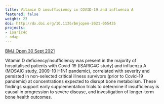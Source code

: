 ```yaml
---
title: Vitamin D insufficiency in COVID-19 and influenza A
featured: false
weight: 23
doi: http://dx.doi.org/10.1136/bmjopen-2021-055435
projects:
- isaric4c
- odap
---
```


[BMJ Open 30 Sept 2021]({{page.doi}})

Vitamin D deficiency/insufficiency was present in the majority of hospitalised patients with Covid-19 (ISARIC4C study) and influenza A (MOSAIC study, 2009-10 H1N1 pandemic), correlated with severity and persisted in non-selected critical illness survivors (prior to Covid-19 pandemic) at concentrations expected to disrupt bone metabolism. These findings support early supplementation trials to determine if insufficiency is causal in progression to severe disease, and investigation of longer-term bone health outcomes.
